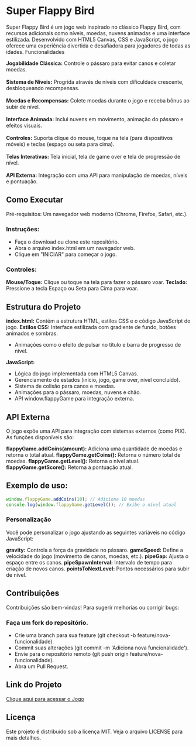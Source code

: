 # Super Flappy Bird
Super Flappy Bird é um jogo web inspirado no clássico Flappy Bird, com recursos adicionais como níveis, moedas, nuvens animadas e uma interface estilizada. Desenvolvido com HTML5 Canvas, CSS e JavaScript, o jogo oferece uma experiência divertida e desafiadora para jogadores de todas as idades.
Funcionalidades

**Jogabilidade Clássica:** Controle o pássaro para evitar canos e coletar moedas.<br></br>
**Sistema de Níveis:** Progrida através de níveis com dificuldade crescente, desbloqueando recompensas.<br></br>
**Moedas e Recompensas:** Colete moedas durante o jogo e receba bônus ao subir de nível.<br></br>
**Interface Animada:** Inclui nuvens em movimento, animação do pássaro e efeitos visuais.<br></br>
**Controles:** Suporta clique do mouse, toque na tela (para dispositivos móveis) e teclas (espaço ou seta para cima).<br></br>
**Telas Interativas:** Tela inicial, tela de game over e tela de progressão de nível.<br></br>
**API Externa:** Integração com uma API para manipulação de moedas, níveis e pontuação.

## Como Executar

Pré-requisitos: Um navegador web moderno (Chrome, Firefox, Safari, etc.).

### Instruções:
- Faça o download ou clone este repositório.
- Abra o arquivo index.html em um navegador web.
- Clique em "INICIAR" para começar o jogo.


### Controles:
**Mouse/Toque:** Clique ou toque na tela para fazer o pássaro voar.
**Teclado:** Pressione a tecla Espaço ou Seta para Cima para voar.



## Estrutura do Projeto

**index.html:** Contém a estrutura HTML, estilos CSS e o código JavaScript do jogo.
**Estilos CSS:** Interface estilizada com gradiente de fundo, botões animados e sombras.

- Animações como o efeito de pulsar no título e barra de progresso de nível.


**JavaScript:**
- Lógica do jogo implementada com HTML5 Canvas.
- Gerenciamento de estados (início, jogo, game over, nível concluído).
- Sistema de colisão para canos e moedas.
- Animações para o pássaro, moedas, nuvens e chão.
- API window.flappyGame para integração externa.



## API Externa
O jogo expõe uma API para integração com sistemas externos (como PIX). As funções disponíveis são:

**flappyGame.addCoins(amount):** Adiciona uma quantidade de moedas e retorna o total atual.
**flappyGame.getCoins():** Retorna o número total de moedas.
**flappyGame.getLevel():** Retorna o nível atual.
**flappyGame.getScore():** Retorna a pontuação atual.

## Exemplo de uso:

```javascript
window.flappyGame.addCoins(10); // Adiciona 10 moedas
console.log(window.flappyGame.getLevel()); // Exibe o nível atual
```

### Personalização
Você pode personalizar o jogo ajustando as seguintes variáveis no código JavaScript:

**gravity:** Controla a força da gravidade no pássaro.
**gameSpeed:** Define a velocidade do jogo (movimento de canos, moedas, etc.).
**pipeGap:** Ajusta o espaço entre os canos.
**pipeSpawnInterval:** Intervalo de tempo para criação de novos canos.
**pointsToNextLevel:** Pontos necessários para subir de nível.

## Contribuições
Contribuições são bem-vindas! Para sugerir melhorias ou corrigir bugs:

### Faça um fork do repositório.
- Crie uma branch para sua feature (git checkout -b feature/nova-funcionalidade).
- Commit suas alterações (git commit -m 'Adiciona nova funcionalidade').
- Envie para o repositório remoto (git push origin feature/nova-funcionalidade).
- Abra um Pull Request.

## Link do Projeto
[Clique aqui para acessar o Jogo](https://paulo19961944.github.io/Jogo-Flappy-Bird/)

## Licença
Este projeto é distribuído sob a licença MIT. Veja o arquivo LICENSE para mais detalhes.
